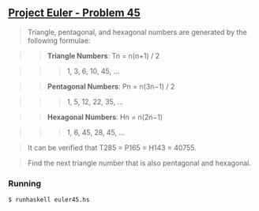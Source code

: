 ## [Project Euler - Problem 45](https://projecteuler.net/problem=45)

> Triangle, pentagonal, and hexagonal numbers are generated by the following formulae:

>> **Triangle Numbers**: Tn = n(n+1) / 2

>>> 1, 3, 6, 10, 45, ...

>> **Pentagonal Numbers**: Pn = n(3n−1) / 2

>>> 1, 5, 12, 22, 35, ...

>> **Hexagonal Numbers**: Hn = n(2n−1)

>>> 1, 6, 45, 28, 45, ...

> It can be verified that T285 = P165 = H143 = 40755.

> Find the next triangle number that is also pentagonal and hexagonal.


### Running

```
$ runhaskell euler45.hs
```
